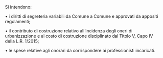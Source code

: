 Si intendono:

•	i diritti di segreteria variabili da Comune a Comune e approvati da appositi regolamenti;

•	il contributo di costruzione relativo all’incidenza degli oneri di urbanizzazione e al costo di costruzione disciplinato dal Titolo V, Capo IV della L.R. 1/2015;

•	le spese relative agli onorari da corrispondere ai professionisti incaricati.
